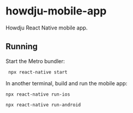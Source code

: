 # howdju-mobile-app

Howdju React Native mobile app.

## Running

Start the Metro bundler:

```shell
 npx react-native start
 ```

In another terminal, build and run the mobile app:

```shell
npx react-native run-ios
```

```shell
npx react-native run-android
```
